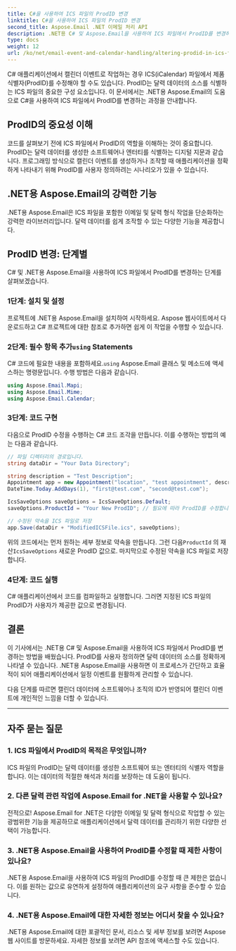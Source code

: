 ```yaml
---
title: C#을 사용하여 ICS 파일의 ProdID 변경
linktitle: C#을 사용하여 ICS 파일의 ProdID 변경
second_title: Aspose.Email .NET 이메일 처리 API
description: .NET용 C# 및 Aspose.Email을 사용하여 ICS 파일에서 ProdID를 변경하는 방법을 알아보세요. 단계별 가이드 및 코드. 데이터 무결성 및 호환성을 보장합니다.
type: docs
weight: 12
url: /ko/net/email-event-and-calendar-handling/altering-prodid-in-ics-files-with-csharp/
---
```


C# 애플리케이션에서 캘린더 이벤트로 작업하는 경우 ICS(iCalendar) 파일에서 제품 식별자(ProdID)를 수정해야 할 수도 있습니다. ProdID는 달력 데이터의 소스를 식별하는 ICS 파일의 중요한 구성 요소입니다. 이 문서에서는 .NET용 Aspose.Email의 도움으로 C#을 사용하여 ICS 파일에서 ProdID를 변경하는 과정을 안내합니다.

## ProdID의 중요성 이해

코드를 살펴보기 전에 ICS 파일에서 ProdID의 역할을 이해하는 것이 중요합니다. ProdID는 달력 데이터를 생성한 소프트웨어나 엔터티를 식별하는 디지털 지문과 같습니다. 프로그래밍 방식으로 캘린더 이벤트를 생성하거나 조작할 때 애플리케이션을 정확하게 나타내기 위해 ProdID를 사용자 정의하려는 시나리오가 있을 수 있습니다.

## .NET용 Aspose.Email의 강력한 기능

.NET용 Aspose.Email은 ICS 파일을 포함한 이메일 및 달력 형식 작업을 단순화하는 강력한 라이브러리입니다. 달력 데이터를 쉽게 조작할 수 있는 다양한 기능을 제공합니다.

## ProdID 변경: 단계별

C# 및 .NET용 Aspose.Email을 사용하여 ICS 파일에서 ProdID를 변경하는 단계를 살펴보겠습니다.

### 1단계: 설치 및 설정

프로젝트에 .NET용 Aspose.Email을 설치하여 시작하세요. Aspose 웹사이트에서 다운로드하고 C# 프로젝트에 대한 참조로 추가하면 쉽게 이 작업을 수행할 수 있습니다.

###  2단계: 필수 항목 추가`using` Statements

 C# 코드에 필요한 내용을 포함하세요.`using` Aspose.Email 클래스 및 메소드에 액세스하는 명령문입니다. 수행 방법은 다음과 같습니다.

```csharp
using Aspose.Email.Mapi;
using Aspose.Email.Mime;
using Aspose.Email.Calendar;
```

### 3단계: 코드 구현

다음으로 ProdID 수정을 수행하는 C# 코드 조각을 만듭니다. 이를 수행하는 방법의 예는 다음과 같습니다.

```csharp
// 파일 디렉터리의 경로입니다.
string dataDir = "Your Data Directory";

string description = "Test Description";
Appointment app = new Appointment("location", "test appointment", description, DateTime.Today,
DateTime.Today.AddDays(1), "first@test.com", "second@test.com");

IcsSaveOptions saveOptions = IcsSaveOptions.Default;
saveOptions.ProductId = "Your New ProdID"; // 필요에 따라 ProdID를 수정합니다.

// 수정된 약속을 ICS 파일로 저장
app.Save(dataDir + "ModifiedICSFile.ics", saveOptions);
```

위의 코드에서는 먼저 원하는 세부 정보로 약속을 만듭니다. 그런 다음`ProductId` 의 재산`IcsSaveOptions` 새로운 ProdID 값으로. 마지막으로 수정된 약속을 ICS 파일로 저장합니다.

### 4단계: 코드 실행

C# 애플리케이션에서 코드를 컴파일하고 실행합니다. 그러면 지정된 ICS 파일의 ProdID가 사용자가 제공한 값으로 변경됩니다.

## 결론

이 기사에서는 .NET용 C# 및 Aspose.Email을 사용하여 ICS 파일에서 ProdID를 변경하는 방법을 배웠습니다. ProdID를 사용자 정의하면 달력 데이터의 소스를 정확하게 나타낼 수 있습니다. .NET용 Aspose.Email을 사용하면 이 프로세스가 간단하고 효율적이 되어 애플리케이션에서 일정 이벤트를 원활하게 관리할 수 있습니다.

다음 단계를 따르면 캘린더 데이터에 소프트웨어나 조직의 ID가 반영되어 캘린더 이벤트에 개인적인 느낌을 더할 수 있습니다.

---

## 자주 묻는 질문

### 1. ICS 파일에서 ProdID의 목적은 무엇입니까?

ICS 파일의 ProdID는 달력 데이터를 생성한 소프트웨어 또는 엔터티의 식별자 역할을 합니다. 이는 데이터의 적절한 해석과 처리를 보장하는 데 도움이 됩니다.

### 2. 다른 달력 관련 작업에 Aspose.Email for .NET을 사용할 수 있나요?

전적으로! Aspose.Email for .NET은 다양한 이메일 및 달력 형식으로 작업할 수 있는 광범위한 기능을 제공하므로 애플리케이션에서 달력 데이터를 관리하기 위한 다양한 선택이 가능합니다.

### 3. .NET용 Aspose.Email을 사용하여 ProdID를 수정할 때 제한 사항이 있나요?

.NET용 Aspose.Email을 사용하여 ICS 파일의 ProdID를 수정할 때 큰 제한은 없습니다. 이를 원하는 값으로 유연하게 설정하여 애플리케이션의 요구 사항을 준수할 수 있습니다.

### 4. .NET용 Aspose.Email에 대한 자세한 정보는 어디서 찾을 수 있나요?

.NET용 Aspose.Email에 대한 포괄적인 문서, 리소스 및 세부 정보를 보려면 Aspose 웹 사이트를 방문하세요. 자세한 정보를 보려면 API 참조에 액세스할 수도 있습니다.